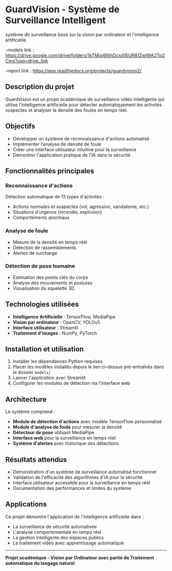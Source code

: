 # GuardVision - Système de Surveillance Intelligent
système de surveillance basé sur la vision par ordinateur et l'intelligence artificielle 

-models link : https://drive.google.com/drive/folders/1kTMjxi66thDcsd1EUR81ZwlWA2Tp2Cms?usp=drive_link

-report link : https://app.readthedocs.org/projects/guardvision2/

## Description du projet

GuardVision est un projet académique de surveillance vidéo intelligente qui utilise l'intelligence artificielle pour détecter automatiquement les activités suspectes et analyser la densité des foules en temps réel.

## Objectifs

- Développer un système de reconnaissance d'actions automatisé
- Implémenter l'analyse de densité de foule
- Créer une interface utilisateur intuitive pour la surveillance
- Démontrer l'application pratique de l'IA dans la sécurité

## Fonctionnalités principales

### Reconnaissance d'actions
Détection automatique de 13 types d'activités :
- Actions normales et suspectes (vol, agression, vandalisme, etc.)
- Situations d'urgence (incendie, explosion)
- Comportements anormaux

### Analyse de foule
- Mesure de la densité en temps réel
- Détection de rassemblements
- Alertes de surcharge

### Détection de pose humaine
- Estimation des points clés du corps
- Analyse des mouvements et postures
- Visualisation du squelette 3D

## Technologies utilisées

- **Intelligence Artificielle** : TensorFlow, MediaPipe
- **Vision par ordinateur** : OpenCV, YOLOv5
- **Interface utilisateur** : Streamlit
- **Traitement d'images** : NumPy, PyTorch

## Installation et utilisation

1. Installer les dépendances Python requises
2. Placer les modèles installés depuis le lien ci-dessus pré-entraînés dans le dossier `models/`
3. Lancer l'application avec Streamlit
4. Configurer les modules de détection via l'interface web

## Architecture

Le système comprend :
- **Module de détection d'actions** avec modèle TensorFlow personnalisé
- **Module d'analyse de foule** pour mesurer la densité
- **Détecteur de pose** utilisant MediaPipe
- **Interface web** pour la surveillance en temps réel
- **Système d'alertes** avec historique des détections

## Résultats attendus

- Démonstration d'un système de surveillance automatisé fonctionnel
- Validation de l'efficacité des algorithmes d'IA pour la sécurité
- Interface utilisateur accessible pour la surveillance en temps réel
- Documentation des performances et limites du système

## Applications

Ce projet démontre l'application de l'intelligence artificielle dans :
- La surveillance de sécurité automatisée
- L'analyse comportementale en temps réel
- La gestion intelligente des espaces publics
- Le traitement vidéo avec apprentissage automatique

---

**Projet académique - Vision par Ordinateur avec partie de Traitement automatique du langage naturel**
